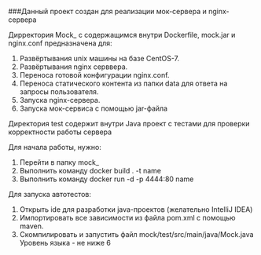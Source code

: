 ###Данный проект создан для реализации мок-сервера и nginx-сервера



Дирректория Mock_ с содержащимся внутри Dockerfile, mock.jar и nginx.conf  предназначена для:

1. Развёртывания unix машины на базе CentOS-7.
2. Развёртывания nginx серввера.
3. Переноса готовой конфигурации nginx.conf.
4. Переноса статического контента из папки data для ответа на запросы пользователя.
5. Запуска nginx-сервера.
6. Запуска мок-сервиса с помощью jar-файла 


Директория test содержит внутри Java проект с тестами для проверки корректности работы сервера

Для начала работы, нужно:
1. Перейти в папку mock_
2. Выполнить команду docker build . -t name
3. Выполнить команду docker run -d -p 4444:80 name 


Для запуска автотестов:
1. Открыть ide для разработки java-проектов (желательно IntelliJ IDEA)
2. Импортировать все зависимости из файла pom.xml с помощью maven.
3. Скомпилировать и запустить файл mock/test/src/main/java/Mock.java
 Уровень языка - не ниже 6
 


